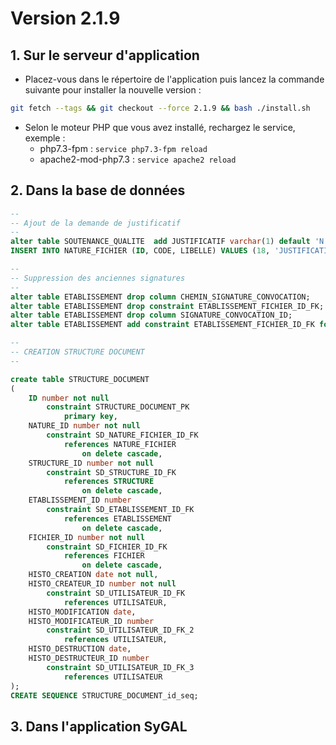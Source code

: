 # Version 2.1.9

## 1. Sur le serveur d'application

- Placez-vous dans le répertoire de l'application puis lancez la commande suivante
  pour installer la nouvelle version :

```bash
git fetch --tags && git checkout --force 2.1.9 && bash ./install.sh
```

- Selon le moteur PHP que vous avez installé, rechargez le service, exemple :
    - php7.3-fpm         : `service php7.3-fpm reload`
    - apache2-mod-php7.3 : `service apache2 reload`

## 2. Dans la base de données

```sql
--
-- Ajout de la demande de justificatif
--
alter table SOUTENANCE_QUALITE	add JUSTIFICATIF varchar(1) default 'N' not null;
INSERT INTO NATURE_FICHIER (ID, CODE, LIBELLE) VALUES (18, 'JUSTIFICATIF_ETRANGER', 'Justificatif de la qualité d''un membre de jury étranger');

--
-- Suppression des anciennes signatures
-- 
alter table ETABLISSEMENT drop column CHEMIN_SIGNATURE_CONVOCATION;
alter table ETABLISSEMENT drop constraint ETABLISSEMENT_FICHIER_ID_FK;
alter table ETABLISSEMENT drop column SIGNATURE_CONVOCATION_ID;
alter table ETABLISSEMENT add constraint ETABLISSEMENT_FICHIER_ID_FK foreign key (SIGNATURE_CONVOCATION_ID) references FICHIER on delete set null;

--
-- CREATION STRUCTURE DOCUMENT 
-- 

create table STRUCTURE_DOCUMENT
(
    ID number not null
        constraint STRUCTURE_DOCUMENT_PK
            primary key,
    NATURE_ID number not null
        constraint SD_NATURE_FICHIER_ID_FK
            references NATURE_FICHIER
                on delete cascade,
    STRUCTURE_ID number not null
        constraint SD_STRUCTURE_ID_FK
            references STRUCTURE
                on delete cascade,
    ETABLISSEMENT_ID number
        constraint SD_ETABLISSEMENT_ID_FK
            references ETABLISSEMENT
                on delete cascade,
    FICHIER_ID number not null
        constraint SD_FICHIER_ID_FK
            references FICHIER
                on delete cascade,
    HISTO_CREATION date not null,
    HISTO_CREATEUR_ID number not null
        constraint SD_UTILISATEUR_ID_FK
            references UTILISATEUR,
    HISTO_MODIFICATION date,
    HISTO_MODIFICATEUR_ID number
        constraint SD_UTILISATEUR_ID_FK_2
            references UTILISATEUR,
    HISTO_DESTRUCTION date,
    HISTO_DESTRUCTEUR_ID number
        constraint SD_UTILISATEUR_ID_FK_3
            references UTILISATEUR
);
CREATE SEQUENCE STRUCTURE_DOCUMENT_id_seq;
```

## 3. Dans l'application SyGAL


